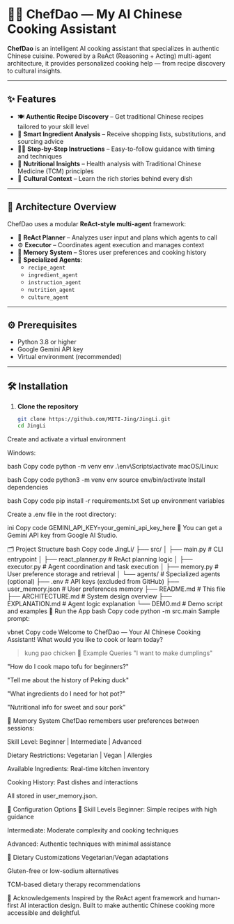 # 🧠🍜 ChefDao — My AI Chinese Cooking Assistant

**ChefDao** is an intelligent AI cooking assistant that specializes in authentic Chinese cuisine. Powered by a ReAct (Reasoning + Acting) multi-agent architecture, it provides personalized cooking help — from recipe discovery to cultural insights.

---

## ✨ Features

- 🍽️ **Authentic Recipe Discovery** – Get traditional Chinese recipes tailored to your skill level  
- 🛒 **Smart Ingredient Analysis** – Receive shopping lists, substitutions, and sourcing advice  
- 👨‍🍳 **Step-by-Step Instructions** – Easy-to-follow guidance with timing and techniques  
- 🥗 **Nutritional Insights** – Health analysis with Traditional Chinese Medicine (TCM) principles  
- 🏮 **Cultural Context** – Learn the rich stories behind every dish  

---

## 🧠 Architecture Overview

ChefDao uses a modular **ReAct-style multi-agent** framework:

- 🤔 **ReAct Planner** – Analyzes user input and plans which agents to call  
- ⚙️ **Executor** – Coordinates agent execution and manages context  
- 🧾 **Memory System** – Stores user preferences and cooking history  
- 👥 **Specialized Agents**:  
  - `recipe_agent`  
  - `ingredient_agent`  
  - `instruction_agent`  
  - `nutrition_agent`  
  - `culture_agent`  

---

## ⚙️ Prerequisites

- Python 3.8 or higher  
- Google Gemini API key  
- Virtual environment (recommended)

---

## 🛠️ Installation

1. **Clone the repository**  
   ```bash
   git clone https://github.com/MITI-Jing/JingLi.git
   cd JingLi
Create and activate a virtual environment

Windows:

bash
Copy code
python -m venv env
.\env\Scripts\activate
macOS/Linux:

bash
Copy code
python3 -m venv env
source env/bin/activate
Install dependencies

bash
Copy code
pip install -r requirements.txt
Set up environment variables

Create a .env file in the root directory:

ini
Copy code
GEMINI_API_KEY=your_gemini_api_key_here
🔑 You can get a Gemini API key from Google AI Studio.

🗂️ Project Structure
bash
Copy code
JingLi/
├── src/
│   ├── main.py              # CLI entrypoint
│   ├── react_planner.py     # ReAct planning logic
│   ├── executor.py          # Agent coordination and task execution
│   ├── memory.py            # User preference storage and retrieval
│   └── agents/              # Specialized agents (optional)
├── .env                     # API keys (excluded from GitHub)
├── user_memory.json         # User preferences memory
├── README.md                # This file
├── ARCHITECTURE.md          # System design overview
├── EXPLANATION.md           # Agent logic explanation
└── DEMO.md                  # Demo script and examples
🚀 Run the App
bash
Copy code
python -m src.main
Sample prompt:

vbnet
Copy code
Welcome to ChefDao — Your AI Chinese Cooking Assistant!
What would you like to cook or learn today?
> kung pao chicken
💬 Example Queries
"I want to make dumplings"

"How do I cook mapo tofu for beginners?"

"Tell me about the history of Peking duck"

"What ingredients do I need for hot pot?"

"Nutritional info for sweet and sour pork"

🧠 Memory System
ChefDao remembers user preferences between sessions:

Skill Level: Beginner | Intermediate | Advanced

Dietary Restrictions: Vegetarian | Vegan | Allergies

Available Ingredients: Real-time kitchen inventory

Cooking History: Past dishes and interactions

All stored in user_memory.json.

🧪 Configuration Options
🎯 Skill Levels
Beginner: Simple recipes with high guidance

Intermediate: Moderate complexity and cooking techniques

Advanced: Authentic techniques with minimal assistance

🌱 Dietary Customizations
Vegetarian/Vegan adaptations

Gluten-free or low-sodium alternatives

TCM-based dietary therapy recommendations

🙌 Acknowledgements
Inspired by the ReAct agent framework and human-first AI interaction design. Built to make authentic Chinese cooking more accessible and delightful.